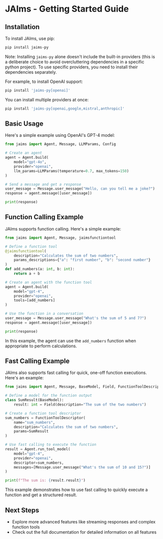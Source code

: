 # JAIms - Getting Started Guide

## Installation

To install JAIms, use pip:

```bash
pip install jaims-py
```

Note: Installing `jaims-py` alone doesn't include the built-in providers (this is a deliberate choice to avoid overcluttering dependencies in a specific python project). To use specific providers, you need to install their dependencies separately.

For example, to install OpenAI support:

```bash
pip install 'jaims-py[openai]'
```

You can install multiple providers at once:

```bash
pip install 'jaims-py[openai,google,mistral,anthropic]'
```

## Basic Usage

Here's a simple example using OpenAI's GPT-4 model:

```python
from jaims import Agent, Message, LLMParams, Config

# Create an agent
agent = Agent.build(
    model="gpt-4o",
    provider="openai",
    llm_params=LLMParams(temperature=0.7, max_tokens=150)
)

# Send a message and get a response
user_message = Message.user_message("Hello, can you tell me a joke?")
response = agent.message([user_message])

print(response)
```

## Function Calling Example

JAIms supports function calling. Here's a simple example:

```python
from jaims import Agent, Message, jaimsfunctiontool

# Define a function tool
@jaimsfunctiontool(
    description="Calculates the sum of two numbers",
    params_descriptions={"a": "first number", "b": "second number"}
)
def add_numbers(a: int, b: int):
    return a + b

# Create an agent with the function tool
agent = Agent.build(
    model="gpt-4",
    provider="openai",
    tools=[add_numbers]
)

# Use the function in a conversation
user_message = Message.user_message("What's the sum of 5 and 7?")
response = agent.message([user_message])

print(response)
```

In this example, the agent can use the `add_numbers` function when appropriate to perform calculations.

## Fast Calling Example

JAIms also supports fast calling for quick, one-off function executions. Here's an example:

```python
from jaims import Agent, Message, BaseModel, Field, FunctionToolDescriptor

# Define a model for the function output
class SumResult(BaseModel):
    result: int = Field(description="The sum of the two numbers")

# Create a function tool descriptor
sum_numbers = FunctionToolDescriptor(
    name="sum_numbers",
    description="Calculates the sum of two numbers",
    params=SumResult
)

# Use fast calling to execute the function
result = Agent.run_tool_model(
    model="gpt-4",
    provider="openai",
    descriptor=sum_numbers,
    messages=[Message.user_message("What's the sum of 10 and 15?")]
)

print(f"The sum is: {result.result}")
```

This example demonstrates how to use fast calling to quickly execute a function and get a structured result.

## Next Steps

- Explore more advanced features like streaming responses and complex function tools
- Check out the full documentation for detailed information on all features